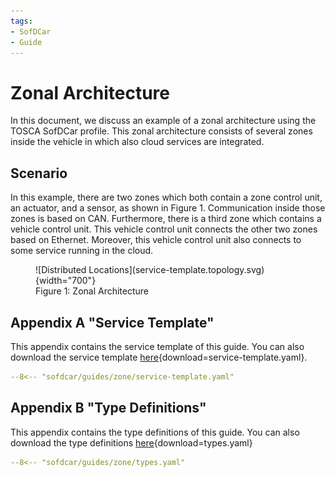```yaml
---
tags:
- SofDCar
- Guide
---
```


# Zonal Architecture

In this document, we discuss an example of a zonal architecture using the TOSCA SofDCar profile.
This zonal architecture consists of several zones inside the vehicle in which also cloud services are integrated.

## Scenario

In this example, there are two zones which both contain a zone control unit, an actuator, and a sensor, as shown in Figure 1.
Communication inside those zones is based on CAN.
Furthermore, there is a third zone which contains a vehicle control unit. 
This vehicle control unit connects the other two zones based on Ethernet.
Moreover, this vehicle control unit also connects to some service running in the cloud.

<figure markdown>
  ![Distributed Locations](service-template.topology.svg){width="700"}
  <figcaption>Figure 1: Zonal Architecture</figcaption>
</figure>

## Appendix A "Service Template"

This appendix contains the service template of this guide.
You can also download the service template [here](service-template.yaml){download=service-template.yaml}.

```yaml linenums="1"
--8<-- "sofdcar/guides/zone/service-template.yaml"
```

## Appendix B "Type Definitions"

This appendix contains the type definitions of this guide.
You can also download the type definitions [here](types.yaml){download=types.yaml}

```yaml linenums="1"
--8<-- "sofdcar/guides/zone/types.yaml"
```
